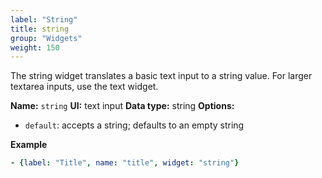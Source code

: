 ```yaml
---
label: "String"
title: string
group: "Widgets"
weight: 150
---
```


The string widget translates a basic text input to a string value. For larger textarea inputs, use the text widget.

**Name:** `string`
**UI:** text input
**Data type:** string
**Options:**

- `default`: accepts a string; defaults to an empty string

**Example**

```yaml
- {label: "Title", name: "title", widget: "string"}
```
